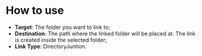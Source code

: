 # How to use
* **Target**: The folder you want to link to;
* **Destination**: The path where the linked folder will be placed at. The link is created inside the selected folder;
* **Link Type**: DirectoryJuntion.
